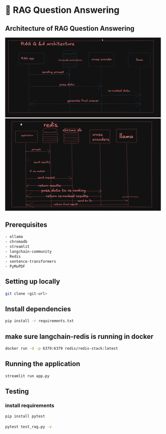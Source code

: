 # 📑 RAG Question Answering


## Architecture of RAG Question Answering 
 ![Architecture](architecture/architecture.png)
 ![Architecture](architecture/cached_architecture.png)

## Prerequisites
    - ollama
    - chromadb
    - streamlit 
    - langchain-community
    - Redis
    - sentence-transformers
    - PyMuPDF

##  Setting up locally

```sh
git clone <git-url>
```

##  Install dependencies

```sh
pip install -r requirements.txt
``` 

## make sure langchain-redis is running in docker 

```sh
docker run -d -p 6379:6379 redis/redis-stack:latest
```

## Running the application

```sh
streamlit run app.py
```

## Testing 
### install requirements 
```sh
pip install pytest

pytest test_rag.py -v

```